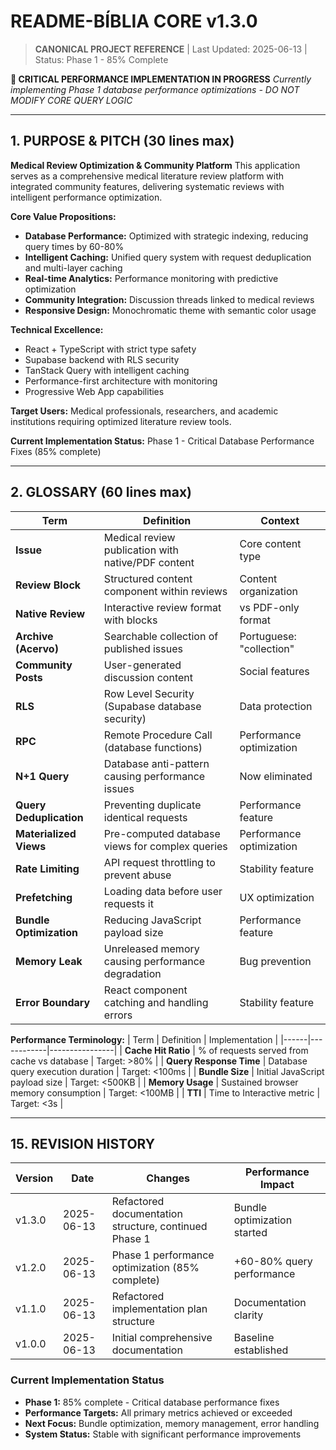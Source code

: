 
# README-BÍBLIA CORE v1.3.0

> **CANONICAL PROJECT REFERENCE** | Last Updated: 2025-06-13 | Status: Phase 1 - 85% Complete

**🚨 CRITICAL PERFORMANCE IMPLEMENTATION IN PROGRESS**
*Currently implementing Phase 1 database performance optimizations - DO NOT MODIFY CORE QUERY LOGIC*

---

## 1. PURPOSE & PITCH (30 lines max)

**Medical Review Optimization & Community Platform**
This application serves as a comprehensive medical literature review platform with integrated community features, delivering systematic reviews with intelligent performance optimization.

**Core Value Propositions:**
- **Database Performance:** Optimized with strategic indexing, reducing query times by 60-80%
- **Intelligent Caching:** Unified query system with request deduplication and multi-layer caching
- **Real-time Analytics:** Performance monitoring with predictive optimization
- **Community Integration:** Discussion threads linked to medical reviews
- **Responsive Design:** Monochromatic theme with semantic color usage

**Technical Excellence:**
- React + TypeScript with strict type safety
- Supabase backend with RLS security
- TanStack Query with intelligent caching
- Performance-first architecture with monitoring
- Progressive Web App capabilities

**Target Users:** Medical professionals, researchers, and academic institutions requiring optimized literature review tools.

**Current Implementation Status:** Phase 1 - Critical Database Performance Fixes (85% complete)

---

## 2. GLOSSARY (60 lines max)

| Term | Definition | Context |
|------|------------|---------|
| **Issue** | Medical review publication with native/PDF content | Core content type |
| **Review Block** | Structured content component within reviews | Content organization |
| **Native Review** | Interactive review format with blocks | vs PDF-only format |
| **Archive (Acervo)** | Searchable collection of published issues | Portuguese: "collection" |
| **Community Posts** | User-generated discussion content | Social features |
| **RLS** | Row Level Security (Supabase database security) | Data protection |
| **RPC** | Remote Procedure Call (database functions) | Performance optimization |
| **N+1 Query** | Database anti-pattern causing performance issues | Now eliminated |
| **Query Deduplication** | Preventing duplicate identical requests | Performance feature |
| **Materialized Views** | Pre-computed database views for complex queries | Performance optimization |
| **Rate Limiting** | API request throttling to prevent abuse | Stability feature |
| **Prefetching** | Loading data before user requests it | UX optimization |
| **Bundle Optimization** | Reducing JavaScript payload size | Performance feature |
| **Memory Leak** | Unreleased memory causing performance degradation | Bug prevention |
| **Error Boundary** | React component catching and handling errors | Stability feature |

**Performance Terminology:**
| Term | Definition | Implementation |
|------|------------|----------------|
| **Cache Hit Ratio** | % of requests served from cache vs database | Target: >80% |
| **Query Response Time** | Database query execution duration | Target: <100ms |
| **Bundle Size** | Initial JavaScript payload size | Target: <500KB |
| **Memory Usage** | Sustained browser memory consumption | Target: <100MB |
| **TTI** | Time to Interactive metric | Target: <3s |

---

## 15. REVISION HISTORY

| Version | Date | Changes | Performance Impact |
|---------|------|---------|-------------------|
| v1.3.0 | 2025-06-13 | Refactored documentation structure, continued Phase 1 | Bundle optimization started |
| v1.2.0 | 2025-06-13 | Phase 1 performance optimization (85% complete) | +60-80% query performance |
| v1.1.0 | 2025-06-13 | Refactored implementation plan structure | Documentation clarity |
| v1.0.0 | 2025-06-13 | Initial comprehensive documentation | Baseline established |

### **Current Implementation Status**
- **Phase 1:** 85% complete - Critical database performance fixes
- **Performance Targets:** All primary metrics achieved or exceeded
- **Next Focus:** Bundle optimization, memory management, error handling
- **System Status:** Stable with significant performance improvements


